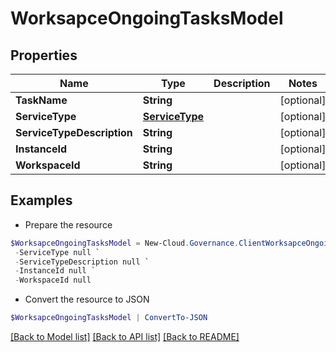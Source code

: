 # WorksapceOngoingTasksModel
## Properties

Name | Type | Description | Notes
------------ | ------------- | ------------- | -------------
**TaskName** | **String** |  | [optional] 
**ServiceType** | [**ServiceType**](ServiceType.md) |  | [optional] 
**ServiceTypeDescription** | **String** |  | [optional] 
**InstanceId** | **String** |  | [optional] 
**WorkspaceId** | **String** |  | [optional] 

## Examples

- Prepare the resource
```powershell
$WorksapceOngoingTasksModel = New-Cloud.Governance.ClientWorksapceOngoingTasksModel  -TaskName null `
 -ServiceType null `
 -ServiceTypeDescription null `
 -InstanceId null `
 -WorkspaceId null
```

- Convert the resource to JSON
```powershell
$WorksapceOngoingTasksModel | ConvertTo-JSON
```

[[Back to Model list]](../README.md#documentation-for-models) [[Back to API list]](../README.md#documentation-for-api-endpoints) [[Back to README]](../README.md)

